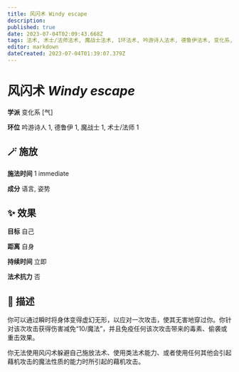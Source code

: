 ```yaml
---
title: 风闪术 Windy escape
description: 
published: true
date: 2023-07-04T02:09:43.668Z
tags: 法术, 术士/法师法术, 魔战士法术, 1环法术, 吟游诗人法术, 德鲁伊法术, 变化系, 气
editor: markdown
dateCreated: 2023-07-04T01:39:07.379Z
---
```


# **风闪术** *Windy escape*

**学派** 变化系 \[气\] 

**环位** 吟游诗人 1, 德鲁伊 1, 魔战士 1, 术士/法师 1

## 🪄 施放

**施法时间** 1 immediate

**成分** 语言, 姿势

## ✨ 效果 

**目标** 自己 

**距离** 自身  

**持续时间** 立即 

**法术抗力** 否

## 📖 描述

你可以通过瞬时将身体变得虚幻无形，以应对一次攻击，使其无害地穿过你。你针对该次攻击获得伤害减免“10/魔法”，并且免疫任何该次攻击带来的毒素、偷袭或重击效果。

你无法使用风闪术躲避自己施放法术、使用类法术能力、或者使用任何其他会引起藉机攻击的魔法性质的能力时所引起的藉机攻击。
    